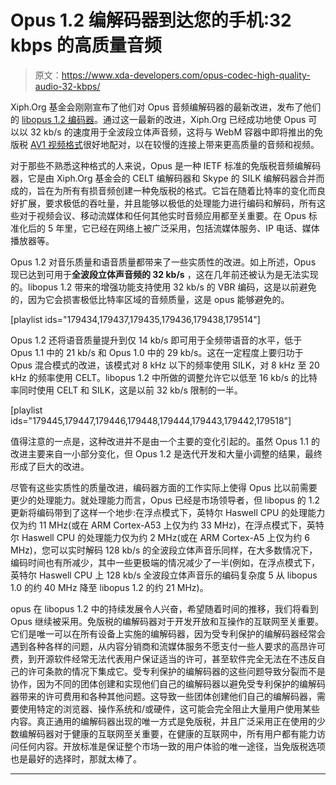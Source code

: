 # Opus 1.2 编解码器到达您的手机:32 kbps 的高质量音频

> 原文：<https://www.xda-developers.com/opus-codec-high-quality-audio-32-kbps/>

Xiph.Org 基金会刚刚宣布了他们对 Opus 音频编解码器的最新改进，发布了他们的 [libopus 1.2 编码器](https://opus-codec.org/release/stable/2017/06/20/libopus-1_2.html)。通过这一最新的改进，Xiph.Org 已经成功地使 Opus 可以以 32 kb/s 的速度用于全波段立体声音频，这将与 WebM 容器中即将推出的免版税 [AV1 视频格式](https://www.xda-developers.com/av1-future-video-codecs-google-hevc/)很好地配对，以在较慢的连接上带来更高质量的音频和视频。

对于那些不熟悉这种格式的人来说，Opus 是一种 IETF 标准的免版税音频编解码器，它是由 Xiph.Org 基金会的 CELT 编解码器和 Skype 的 SILK 编解码器合并而成的，旨在为所有有损音频创建一种免版税的格式。它旨在随着比特率的变化而良好扩展，要求极低的吞吐量，并且能够以极低的处理能力进行编码和解码，所有这些对于视频会议、移动流媒体和任何其他实时音频应用都至关重要。在 Opus 标准化后的 5 年里，它已经在网络上被广泛采用，包括流媒体服务、IP 电话、媒体播放器等。

Opus 1.2 对音乐质量和语音质量都带来了一些实质性的改进。如上所述，Opus 现已达到可用于**全波段立体声音频的 32 kb/s** ，这在几年前还被认为是无法实现的。libopus 1.2 带来的增强功能支持使用 32 kb/s 的 VBR 编码，这是以前避免的，因为它会损害极低比特率区域的音频质量，这是 opus 能够避免的。

[playlist ids="179434,179437,179435,179436,179438,179514"]

Opus 1.2 还将语音质量提升到仅 14 kb/s 即可用于全频带语音的水平，低于 Opus 1.1 中的 21 kb/s 和 Opus 1.0 中的 29 kb/s。这在一定程度上要归功于 Opus 混合模式的改进，该模式对 8 kHz 以下的频率使用 SILK，对 8 kHz 至 20 kHz 的频率使用 CELT。libopus 1.2 中所做的调整允许它以低至 16 kb/s 的比特率同时使用 CELT 和 SILK，这是以前 32 kb/s 限制的一半。

[playlist ids="179445,179447,179446,179448,179444,179443,179442,179518"]

值得注意的一点是，这种改进并不是由一个主要的变化引起的。虽然 Opus 1.1 的改进主要来自一小部分变化，但 Opus 1.2 是迭代开发和大量小调整的结果，最终形成了巨大的改进。

尽管有这些实质性的质量改进，编码器方面的工作实际上使得 Opus 比以前需要更少的处理能力。就处理能力而言，Opus 已经是市场领导者，但 libopus 的 1.2 更新将编码带到了这样一个地步:在浮点模式下，英特尔 Haswell CPU 的处理能力仅为约 11 MHz(或在 ARM Cortex-A53 上仅为约 33 MHz)，在浮点模式下，英特尔 Haswell CPU 的处理能力仅为约 2 MHz(或在 ARM Cortex-A5 上仅为约 6 MHz)，您可以实时解码 128 kb/s 的全波段立体声音乐同样，在大多数情况下，编码时间也有所减少，其中一些更极端的情况减少了一半(例如，在浮点模式下，英特尔 Haswell CPU 上 128 kb/s 全波段立体声音乐的编码复杂度 5 从 libopus 1.0 的约 40 MHz 降至 libopus 1.2 的约 21 MHz)。

opus 在 libopus 1.2 中的持续发展令人兴奋，希望随着时间的推移，我们将看到 Opus 继续被采用。免版税的编解码器对于开发开放和互操作的互联网至关重要。它们是唯一可以在所有设备上实施的编解码器，因为受专利保护的编解码器经常会遇到各种各样的问题，从内容分销商和流媒体服务不愿支付一些人要求的高昂许可费，到开源软件经常无法代表用户保证适当的许可，甚至软件完全无法在不违反自己的许可条款的情况下集成它。受专利保护的编解码器的这些问题导致分裂而不是协作，因为不同的团体创建和实现他们自己的编解码器以避免受专利保护的编解码器带来的许可费用和各种其他问题。这导致一些团体创建他们自己的编解码器，需要使用特定的浏览器、操作系统和/或硬件，这可能会完全阻止大量用户使用某些内容。真正通用的编解码器出现的唯一方式是免版税，并且广泛采用正在使用的少数编解码器对于健康的互联网至关重要，在健康的互联网中，所有用户都有能力访问任何内容。开放标准是保证整个市场一致的用户体验的唯一途径，当免版税选项也是最好的选择时，那就太棒了。

* * *